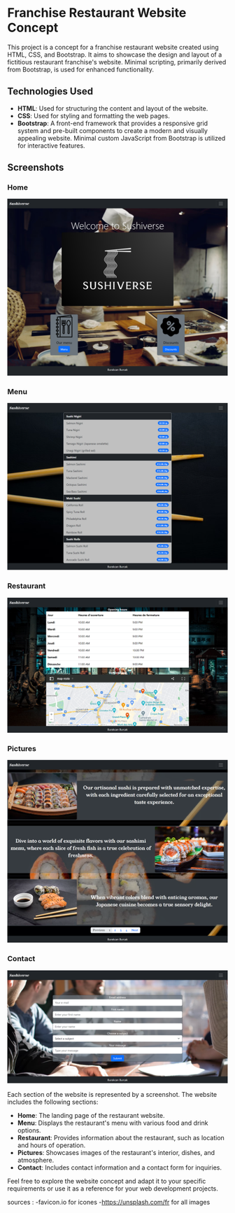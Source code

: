 # Franchise Restaurant Website Concept

This project is a concept for a franchise restaurant website created using HTML, CSS, and Bootstrap. It aims to showcase the design and layout of a fictitious restaurant franchise's website. Minimal scripting, primarily derived from Bootstrap, is used for enhanced functionality.

## Technologies Used

- **HTML**: Used for structuring the content and layout of the website.
- **CSS**: Used for styling and formatting the web pages.
- **Bootstrap**: A front-end framework that provides a responsive grid system and pre-built components to create a modern and visually appealing website. Minimal custom JavaScript from Bootstrap is utilized for interactive features.

## Screenshots

### Home
![Home](./img/Sushiverse.png)

### Menu
![Menu](./img/screen-menu.png)

### Restaurant
![Restaurant](./img/screen-resto.png)

### Pictures
![Pictures](./img/screen-pictures.png)

### Contact
![Contact](./img/screen-contact.png)

Each section of the website is represented by a screenshot. The website includes the following sections:

- **Home**: The landing page of the restaurant website.
- **Menu**: Displays the restaurant's menu with various food and drink options.
- **Restaurant**: Provides information about the restaurant, such as location and hours of operation.
- **Pictures**: Showcases images of the restaurant's interior, dishes, and atmosphere.
- **Contact**: Includes contact information and a contact form for inquiries.

Feel free to explore the website concept and adapt it to your specific requirements or use it as a reference for your web development projects.










sources : 
-favicon.io for icones
-https://unsplash.com/fr for all images

